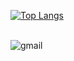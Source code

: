 [![Top Langs](https://github-readme-stats.vercel.app/api/top-langs/?username=WesleyMR1&layout=compact)](https://github.com/WesleyMR1/github-readme-stats)

<div style="display = inline_block"><br/>
  <img align="center" alt="gmail" src="https://img.shields.io/badge/Gmail-D14836?style=for-the-badge&logo=gmail&logoColor=white" />
</div>



<!--
**WesleyMR1/WesleyMR1** is a ✨ _special_ ✨ repository because its `README.md` (this file) appears on your GitHub profile.

Here are some ideas to get you started:

- 🔭 I’m currently working on ...
- 🌱 I’m currently learning ...
- 👯 I’m looking to collaborate on ...
- 🤔 I’m looking for help with ...
- 💬 Ask me about ...
- 📫 How to reach me: ...
- 😄 Pronouns: ...
- ⚡ Fun fact: ...
-->
